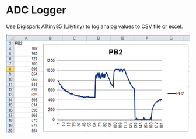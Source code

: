 # ADC Logger

Use Digispark ATtiny85 (Lilytiny) to log analog values to CSV file or excel.

![excel](DigiKeyboardAdcLog.png)
